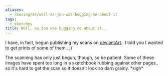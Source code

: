 ```yaml
---
aliases:
  - /musing/44/well-as-jon-was-bugging-me-about-it
tags:
  - sketches
title: Well, as Jon was bugging me about it..
---
```

<p>I have, in fact, begun publishing my scans on <a href="http://silverpuddle.deviantart.com/">deviantArt</a>.. I told you I wanted to get prints of some of them.. ;)</p>

<p>The scanning has only just begun, though, so be patient. Some of these  images have spent too long in a sketchbook rubbing against other pages.. so it's hard to get the scan so it doesn't look so darn grainy. *sigh*</p>
